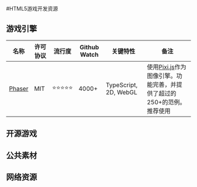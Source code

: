 #HTML5游戏开发资源

## 游戏引擎
名称 | 许可协议 | 流行度 | Github Watch | 关键特性 | 备注
--- | ------- | ----- | ------------ | ------ | -----
[Phaser](http://http://phaser.io/) | MIT | :star::star::star::star::star: | 4000+ | TypeScript, 2D, WebGL | 使用[Pixi.js](https://github.com/GoodBoyDigital/pixi.js/)作为图像引擎。功能完善，并提供了超过的250+的范例。推荐使用 |

## 开源游戏

## 公共素材

## 网络资源